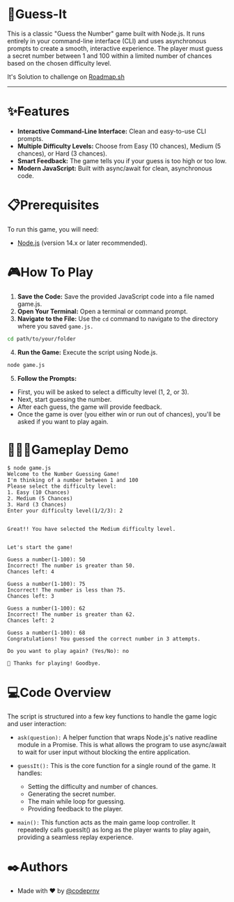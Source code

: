 
# 🤔Guess-It

This is a classic "Guess the Number" game built with Node.js. It runs entirely in your command-line interface (CLI) and uses asynchronous prompts to create a smooth, interactive experience. The player must guess a secret number between 1 and 100 within a limited number of chances based on the chosen difficulty level.  

It's Solution to challenge on [Roadmap.sh](https://roadmap.sh/projects/number-guessing-game)

---


# ✨Features

- __Interactive Command-Line Interface:__ Clean and easy-to-use CLI prompts.
- __Multiple Difficulty Levels:__ Choose from Easy (10 chances), Medium (5 chances), or Hard (3 chances).
- __Smart Feedback:__ The game tells you if your guess is too high or too low.
- __Modern JavaScript:__ Built with async/await for clean, asynchronous code.


# 📋Prerequisites

To run this game, you will need:

- [Node.js](https://nodejs.org) (version 14.x or later recommended).
# 🎮How To Play

1. __Save the Code:__ Save the provided JavaScript code into a file named game.js.
2. __Open Your Terminal:__ Open a terminal or command prompt.
3. __Navigate to the File:__ Use the `cd` command to navigate to the directory where you saved `game.js.`

```bash
cd path/to/your/folder
```
4. __Run the Game:__ Execute the script using Node.js.

```bash
node game.js
```
5. __Follow the Prompts:__

- First, you will be asked to select a difficulty level (1, 2, or 3).
- Next, start guessing the number.
- After each guess, the game will provide feedback.
- Once the game is over (you either win or run out of chances), you'll be asked if you want to play again.
# 🧑🏻‍💻Gameplay Demo

```text
$ node game.js
Welcome to the Number Guessing Game!
I'm thinking of a number between 1 and 100
Please select the difficulty level:
1. Easy (10 Chances)
2. Medium (5 Chances)
3. Hard (3 Chances)
Enter your difficulty level(1/2/3): 2


Great!! You have selected the Medium difficulty level.


Let's start the game!

Guess a number(1-100): 50
Incorrect! The number is greater than 50.
Chances left: 4

Guess a number(1-100): 75
Incorrect! The number is less than 75.
Chances left: 3

Guess a number(1-100): 62
Incorrect! The number is greater than 62.
Chances left: 2

Guess a number(1-100): 68
Congratulations! You guessed the correct number in 3 attempts.

Do you want to play again? (Yes/No): no

👋 Thanks for playing! Goodbye.
```
# 💻Code Overview

The script is structured into a few key functions to handle the game logic and user interaction:

- `ask(question):` A helper function that wraps Node.js's native readline module in a Promise. This is what allows the program to use async/await to wait for user input without blocking the entire application.

- `guessIt():` This is the core function for a single round of the game. It handles:

    - Setting the difficulty and number of chances.
    - Generating the secret number.
    - The main while loop for guessing.
    - Providing feedback to the player.

- `main():` This function acts as the main game loop controller. It repeatedly calls guessIt() as long as the player wants to play again, providing a seamless replay experience.

# ✒️Authors

- Made with ❤️ by [@codeprnv](https://github.com/codeprnv)
